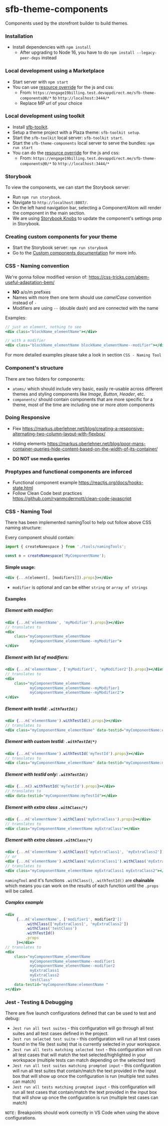 # sfb-theme-components

Components used by the storefront builder to build themes.

### Installation
* Install dependencies with `npm install`
    * After upgrading to Node 16, you have to do `npm install --legacy-peer-deps` instead

### Local development using a Marketplace

* Start server with `npm start`
* You can use [resource override](https://chrome.google.com/webstore/detail/resource-override/pkoacgokdfckfpndoffpifphamojphii?hl=en) for the js and css:
    - From: `https://engage19billing.test.devappdirect.me/sfb-theme-components@0/*` to `http://localhost:3444/*`
    - Replace MP url of your choice

### Local development using toolkit
* Install [sfb-toolkit](https://help.appdirect.com/platform/Default.htm#StorefrontBuilder/sfb-install-dev-tool.htm%3FTocPath%3DCustomize%2520the%2520storefront%7CWork%2520with%2520the%2520Storefront%2520Toolkit%7C_____1).
* Setup a theme project with a Plaza theme: `sfb-toolkit setup`.
* Start the `sfb-toolkit` local server: `sfb-toolkit start`.
* Start the `sfb-theme-components` local server to serve the bundles: `npm run start`
* You can do the [resource override](https://chrome.google.com/webstore/detail/resource-override/pkoacgokdfckfpndoffpifphamojphii?hl=en) for the js and css: 
    - From: `https://engage19billing.test.devappdirect.me/sfb-theme-components@0/*` to `http://localhost:3444/*`

### Storybook
To view the components, we can start the Storybook server:
* Run `npm run storybook`.
* Navigate to `http://localhost:8087/`.
* On the left hand navigation bar, selecting a Component/Atom will render the component in the main section.
* We are using [Storybook Knobs](https://storybook.js.org/addons/storybook-addon-knobs-color-options) to update the component's settings prop in Storybook.

### Creating custom components for your theme
* Start the Storybook server: `npm run storybook`
* Go to the [Custom components documentation](http://localhost:8087/?path=/story/docs-customization-custom-components--page) for more info.

### CSS - Naming convention
We're gonna follow modified version of: https://css-tricks.com/abem-useful-adaptation-bem/
* **NO** a/o/m prefixes
* Names with more then one term should use *camelCase* convention instead of `-`
* Modifiers are using `--` (double dash) and are connected with the name

Examples:
```jsx
// just an element, nothing to see
<div class="blockName_elementName"></div>
```
```jsx
// with a modifier
<div class="blockName_elementName blockName_elementName--modifier"></div>
```
For more detailed examples please take a look in section `CSS - Naming Tool`

### Component's structure
There are two folders for components:
* `atoms/` which should include very basic, easily re-usable across different themes and styling components like *Image*, *Button*, *Header*, etc.
* `components/` should contain components that are more specific for a theme, most of the time are including one or more *atom* components


### Doing Responsive
* Flex https://markus.oberlehner.net/blog/creating-a-responsive-alternating-two-column-layout-with-flexbox/
* Hiding elements https://markus.oberlehner.net/blog/poor-mans-container-queries-hide-content-based-on-the-width-of-its-container/

* **DO NOT use media queries**

### Proptypes and functional components are inforced

* Functional component example https://reactjs.org/docs/hooks-state.html
* Follow Clean Code best practices https://github.com/ryanmcdermott/clean-code-javascript

### CSS - Naming Tool
There has been implemented namingTool to help out follow above CSS naming structure:

Every component should contain:
```js
import { createNamespace } from './tools/namingTools';

const n = createNamespace('MyComponentName');
```

#### Simple usage:
```jsx
<div {...n(element[, [modifiers]]).props}></div>
```
* `modifier` is optional and can be either `string` or `array of strings`
#### Examples
##### Element with modifier:
```jsx
<div {...n('elementName', 'myModifier').props}></div> 
// translates to
<div 
    class="myComponentName_elementName 
           myComponentName_elementName--myModifier">
</div> 
```
##### Element with list of modifiers:
```jsx
<div {...n('elementName', ['myModifier1', 'myModifier2']).props}></div> 
// translates to
<div 
    class="myComponentName_elementName 
           myComponentName_elementName--myModifier1 
           myComponentName_elementName--myModifier2">
</div> 
```
##### Element with testId: `.withTestId()`
```jsx
<div {...n('elementName').withTestId().props}></div> 
// translates to
<div class="myComponentName_elementName" data-testid="myComponentName:elementName"></div> 
```
##### Element with custom testId: `.withTestId(*)`
```jsx
<div {...n('elementName').withTestId('myTestId').props}></div> 
// translates to
<div class="myComponentName_elementName" data-testid="myComponentName:myTestId"></div> 
```
##### Element with testId *only*: `.withTestId()`
```jsx
<div {...n().withTestId('myTestId').props}></div> 
// translates to
<div data-testid="myComponentName:myTestId"></div> 
```
##### Element with extra class `.withClass(*)`
```jsx
<div {...n('elementName').withClass('myExtraClass').props}></div> 
// translates to
<div class="myComponentName_elementName myExtraClass"></div> 
```
##### Element with extra classes `.withClass(*)`
```jsx
<div {...n('elementName').withClass(['myExtraClass1', 'myExtraClass2']).props}></div> 
// or
<div {...n('elementName').withClass('myExtraClass1').withClass('myExtraClass2').props}></div> 
// translates to
<div class="myComponentName_elementName myExtraClass1 myExtraClass2"></div> 
```

`namingTool` and it's functions `.withClass()`, `.withTestId()` are **chainable** which means you can work on the results of each function until the `.props` will be called. 
##### Complex example
```jsx
<div 
     {...n('elementName', ['modifier1', modifier2'])
         .withClass(['myExtraClass1', 'myExtraClass2'])
         .withClass('testClass')
         .withTestId()
         .props
     }></div> 
// translates to
<div 
    class="myComponentName_elementName 
           myComponentName_elementName--modifier1
           myComponentName_elementName--modifier2
           myExtraClass1 
           myExtraClass2
           testClass"
    data-testid="myComponentName:elementName "
></div> 
```

### Jest - Testing & Debugging

There are five launch configurations defined that can be used to test and debug:

* `Jest run all test suites` - this configuration will go through all test suites and all test cases defined in the project.
* `Jest run selected test suite` - this configuration will run all test cases found in the file (test suite) that is currently selected in your workspace.
* `Jest run all tests matching selected text` - this configuration will run all test cases that will match the text selected/highlighted in your workspace (multiple tests can match depending on the selected text)
* `Jest run all test suites matching prompted input` - this configuration will run all test suites that contain/match the text provided in the input box that will show up once the configuration is run (multiple test suites can match)
* `Jest run all tests matching prompted input` - this configuration will run all test cases that contain/match the text provided in the input box that will show up once the configuration is run (multiple test cases can match)

`NOTE:` Breakpoints should work correctly in VS Code when using the above configurations.
